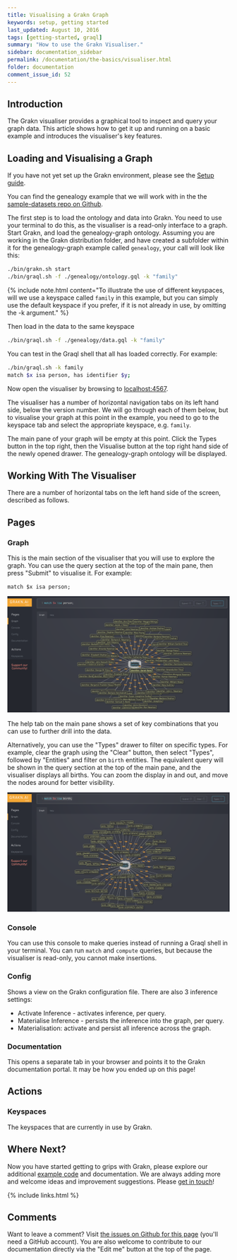 ```yaml
---
title: Visualising a Grakn Graph
keywords: setup, getting started
last_updated: August 10, 2016
tags: [getting-started, graql]
summary: "How to use the Grakn Visualiser."
sidebar: documentation_sidebar
permalink: /documentation/the-basics/visualiser.html
folder: documentation
comment_issue_id: 52
---
```



<!--

Show how to use the types to visualise the ontology
Click and hold on a node you can change the properties that you see
Click to see the drawer on the right

### Visualiser Colour Scheme

The colours used in the visualiser are as follows:

| Colour | Description                                   |
| ----------- | --------------------------------------------- |
| Pink     | Ontology meta-types                        |
| Blue      | Data entity                         |
| Green     | Ontology relation-type                       |
| Orange     | Label                        |
| Yellow     |                         |
|      |                         |

-->

## Introduction
The Grakn visualiser provides a graphical tool to inspect and query your graph data. This article shows how to get it up and running on a basic example and introduces the visualiser's key features.

## Loading and Visualising a Graph
If you have not yet set up the Grakn environment, please see the [Setup guide](../get-started/setup-guide.html).

You can find the genealogy example that we will work with in the the [sample-datasets repo on Github](https://github.com/graknlabs/sample-datasets/tree/master/genealogy-graph).

The first step is to load the ontology and data into Grakn. You need to use your terminal to do this, as the visualiser is a read-only interface to a graph. Start Grakn, and load the genealogy-graph ontology. Assuming you are working in the Grakn distribution folder, and have created a subfolder within it for the genealogy-graph example called `genealogy`, your call will look like this:

```bash
./bin/grakn.sh start
./bin/graql.sh -f ./genealogy/ontology.gql -k "family"
```

{% include note.html content="To illustrate the use of different keyspaces, will we use a keyspace called `family` in this example, but you can simply use the default keyspace if you prefer, if it is not already in use, by omitting the -k argument." %}

Then load in the data to the same keyspace

```bash
./bin/graql.sh -f ./genealogy/data.gql -k "family"
```

You can test in the Graql shell that all has loaded correctly. For example:

```bash
./bin/graql.sh -k family
match $x isa person, has identifier $y;
```

Now open the visualiser by browsing to [localhost:4567](http://localhost:4567). 

The visualiser has a number of horizontal navigation tabs on its left hand side, below the version number. We will go through each of them below, but to visualise your graph at this point in the example, you need to go to the keyspace tab and select the appropriate keyspace, e.g. `family`.

The main pane of your graph will be empty at this point. Click the Types button in the top right, then the Visualise button at the top right hand side of the newly opened drawer. The genealogy-graph ontology will be displayed.


## Working With The Visualiser

There are a number of horizontal tabs on the left hand side of the screen, described as follows.

## Pages

### Graph
This is the main section of the visualiser that you will use to explore the graph. You can use the query section at the top of the main pane, then press "Submit" to visualise it. For example:

```graql
match $x isa person;
```

![Person query](/images/match-$x-isa-person.png)

The help tab on the main pane shows a set of key combinations that you can use to further drill into the data.

Alternatively, you can use the "Types" drawer to filter on specific types. For example, clear the graph using the "Clear" button, then select "Types", followed by "Entities" and filter on `birth` entities. The equivalent query will be shown in the query section at the top of the main pane, and the visualiser displays all births. You can zoom the display in and out, and move the nodes around for better visibility.

![Birth query](/images/match-$x-isa-birth.png)

### Console
You can use this console to make queries instead of running a Graql shell in your terminal. You can run `match` and `compute` queries, but because the visualiser is read-only, you cannot make insertions.

### Config
Shows a view on the Grakn configuration file. There are also 3 inference settings:

* Activate Inference - activates inference, per query.
* Materialise Inference - persists the inference into the graph, per query.
* Materialisation: activate and persist all inference across the graph.

### Documentation
This opens a separate tab in your browser and points it to the Grakn documentation portal. It may be how you ended up on this page!

## Actions

### Keyspaces
The keyspaces that are currently in use by Grakn.



## Where Next?

Now you have started getting to grips with Grakn, please explore our additional [example code](../examples/examples.html) and documentation. We are always adding more and welcome ideas and improvement suggestions. Please [get in touch](https://grakn.ai/community.html)!

{% include links.html %}

## Comments
Want to leave a comment? Visit <a href="https://github.com/graknlabs/docs/issues/52" target="_blank">the issues on Github for this page</a> (you'll need a GitHub account). You are also welcome to contribute to our documentation directly via the "Edit me" button at the top of the page.
